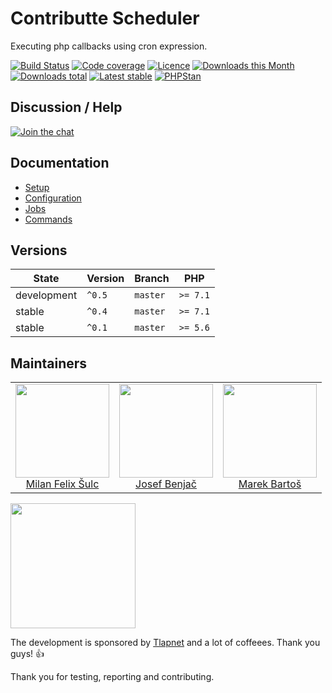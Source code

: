 # Contributte Scheduler

Executing php callbacks using cron expression.

[![Build Status](https://img.shields.io/travis/contributte/scheduler.svg?style=flat-square)](https://travis-ci.org/contributte/scheduler)
[![Code coverage](https://img.shields.io/coveralls/contributte/scheduler.svg?style=flat-square)](https://coveralls.io/r/contributte/scheduler)
[![Licence](https://img.shields.io/packagist/l/contributte/scheduler.svg?style=flat-square)](https://packagist.org/packages/contributte/scheduler)
[![Downloads this Month](https://img.shields.io/packagist/dm/contributte/scheduler.svg?style=flat-square)](https://packagist.org/packages/contributte/scheduler)
[![Downloads total](https://img.shields.io/packagist/dt/contributte/scheduler.svg?style=flat-square)](https://packagist.org/packages/contributte/scheduler)
[![Latest stable](https://img.shields.io/packagist/v/contributte/scheduler.svg?style=flat-square)](https://packagist.org/packages/contributte/scheduler)
[![PHPStan](https://img.shields.io/badge/PHPStan-enabled-brightgreen.svg?style=flat-square)](https://github.com/phpstan/phpstan)

## Discussion / Help

[![Join the chat](https://img.shields.io/gitter/room/contributte/contributte.svg?style=flat-square)](https://gitter.im/contributte/contributte)

## Documentation

- [Setup](.docs/README.md#setup)
- [Configuration](.docs/README.md#configuration)
- [Jobs](.docs/README.md#jobs)
- [Commands](.docs/README.md#commands)

## Versions

| State       | Version       | Branch   | PHP      |
|-------------|---------------|----------|----------|
| development | `^0.5`        | `master` | `>= 7.1` |
| stable      | `^0.4`        | `master` | `>= 7.1` |
| stable      | `^0.1`        | `master` | `>= 5.6` |

## Maintainers

<table>
  <tbody>
    <tr>
      <td align="center">
        <a href="https://github.com/f3l1x">
            <img width="150" height="150" src="https://avatars2.githubusercontent.com/u/538058?v=3&s=150">
        </a>
        </br>
        <a href="https://github.com/f3l1x">Milan Felix Šulc</a>
      </td>
      <td align="center">
        <a href="https://github.com/benijo">
            <img width="150" height="150" src="https://avatars3.githubusercontent.com/u/6731626?v=3&s=150">
        </a>
        </br>
        <a href="https://github.com/benijo">Josef Benjač</a>
      </td>
      <td align="center">
        <a href="https://github.com/mabar">
            <img width="150" height="150" src="https://avatars0.githubusercontent.com/u/20974277?s=150&v=4">
        </a>
        </br>
        <a href="https://github.com/mabar">Marek Bartoš</a>
      </td>
    </tr>
  <tbody>
</table>

<a href="https://github.com/tlapnet"><img  width="200" src="https://cdn.rawgit.com/f3l1x/xsource/2463efb7/assets/tlapdev.png"></a>

The development is sponsored by [Tlapnet](http://www.tlapnet.cz) and a lot of coffeees. Thank you guys! :+1:

Thank you for testing, reporting and contributing.
